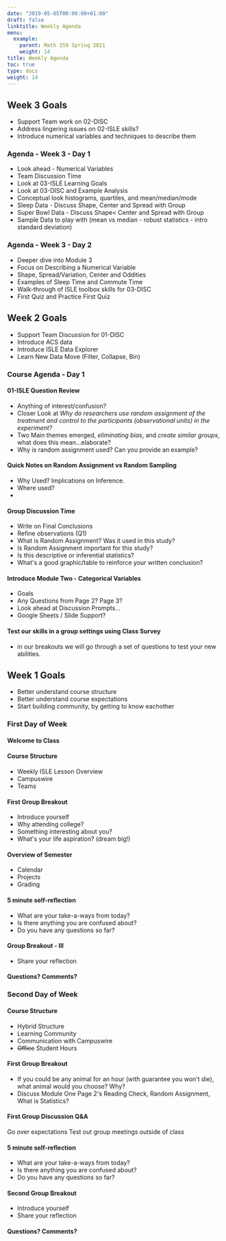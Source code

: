```yaml
---
date: "2019-05-05T00:00:00+01:00"
draft: false
linktitle: Weekly Agenda
menu:
  example:
    parent: Math 159 Spring 2021
    weight: 14
title: Weekly Agenda
toc: true
type: docs
weight: 14
---
```


## Week 3 Goals
- Support Team work on 02-DISC
- Address lingering issues on 02-ISLE skills?
- Introduce numerical variables and techniques to describe them

### Agenda - Week 3 - Day 1
- Look ahead - Numerical Variables
- Team Discussion Time 
- Look at 03-ISLE Learning Goals
- Look at 03-DISC and Example Analysis
- Conceptual look histograms, quartiles, and mean/median/mode
- Sleep Data - Discuss Shape, Center and Spread with Group
- Super Bowl Data - Discuss Shape< Center and Spread with Group
- Sample Data to play with (mean vs median - robust statistics - intro standard deviation)

### Agenda - Week 3 - Day 2
- Deeper dive into Module 3
- Focus on Describing a Numerical Variable
- Shape, Spread/Variation, Center and Oddities
- Examples of Sleep Time and Commute Time
- Walk-through of ISLE toolbox skills for 03-DISC
- First Quiz and Practice First Quiz


## Week 2 Goals
- Support Team Discussion for 01-DISC
- Introduce ACS data
- Introduce ISLE Data Explorer
- Learn New Data Move (Filter, Collapse, Bin)

### Course Agenda - Day 1

#### 01-ISLE Question Review
- Anything of interest/confusion?
- Closer Look at *Why do researchers use random assignment of the treatment and control to the participants (observational units) in the experiment?*
- Two Main themes emerged, *eliminating bias*, and *create similar groups*, what does this mean...elaborate?
- Why is random assignment used?  Can you provide an example?

#### Quick Notes on Random Assignment vs Random Sampling
- Why Used?  Implications on Inference.
- Where used?
- 

#### Group Discussion Time
- Write on Final Conclusions
- Refine observations (Q1)
- What is Random Assignment?  Was it used in this study?  
- Is Random Assignment important for this study?
- Is this descriptive or inferential statistics?
- What's a good graphic/table to reinforce your written conclusion?

#### Introduce Module Two - Categorical Variables
- Goals
- Any Questions from Page 2?  Page 3?
- Look ahead at Discussion Prompts...
- Google Sheets / Slide Support?

#### Test our skills in a group settings using Class Survey
- in our breakouts we will go through a set of questions to test your new abilities.


## Week 1 Goals
- Better understand course structure
- Better understand course expectations
- Start building community, by getting to know eachother

### First Day of Week

#### Welcome to Class

#### Course Structure
- Weekly ISLE Lesson Overview
- Campuswire 
- Teams

#### First Group Breakout
- Introduce yourself
- Why attending college?
- Something interesting about you?
- What's your life aspiration? (dream big!)

#### Overview of Semester
- Calendar
- Projects
- Grading
  
#### 5 minute self-reflection
- What are your take-a-ways from today?
- Is there anything you are confused about?
- Do you have any questions so far?  
  
#### Group Breakout - III
- Share your reflection

#### Questions?  Comments?


### Second Day of Week


#### Course Structure
- Hybrid Structure
- Learning Community
- Communication with Campuswire
- ~~Office~~ Student Hours

#### First Group Breakout
- If you could be any animal for an hour (with guarantee you won't die), what animal would you choose? Why?
- Discuss Module One Page 2's Reading Check, Random Assignment, What is Statistics?
  
#### First Group Discussion Q&A  
Go over expectations
Test out group meetings outside of class
  
#### 5 minute self-reflection
- What are your take-a-ways from today?
- Is there anything you are confused about?
- Do you have any questions so far?   
  
#### Second Group Breakout 
- Introduce yourself
- Share your reflection

#### Questions?  Comments?







